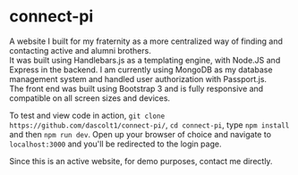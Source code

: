 # connect-pi
A website I built for my fraternity as a more centralized way of finding and contacting active and alumni brothers.</br>
It was built using Handlebars.js as a templating engine, with Node.JS and Express in the backend.  I am currently using MongoDB as my database management system and handled user authorization with Passport.js. </br>
The front end was built using Bootstrap 3 and is fully responsive and compatible on all screen sizes and devices.


To test and view code in action, ```git clone https://github.com/dascolt1/connect-pi/```, ```cd connect-pi```, type ```npm install``` and then ```npm run dev```.
Open up your browser of choice and navigate to ```localhost:3000``` and you'll be redirected to the login page.

Since this is an active website, for demo purposes, contact me directly.
